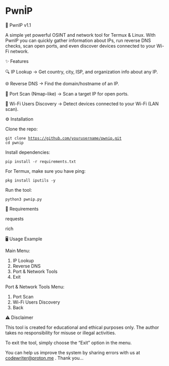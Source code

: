 # PwnİP

📌 PwnIP v1.1

A simple yet powerful OSINT and network tool for Termux & Linux.
With PwnIP you can quickly gather information about IPs, run reverse DNS checks, scan open ports, and even discover devices connected to your Wi-Fi network.


✨ Features

🔍 IP Lookup → Get country, city, ISP, and organization info about any IP.

🌐 Reverse DNS → Find the domain/hostname of an IP.

🚀 Port Scan (Nmap-like) → Scan a target IP for open ports.

📡 Wi-Fi Users Discovery → Detect devices connected to your Wi-Fi (LAN scan).


⚙ Installation

Clone the repo:

<code>git clone https://github.com/yourusername/pwnip.git
cd pwnip</code>

Install dependencies:

<code>pip install -r requirements.txt</code>

For Termux, make sure you have ping:

<code>pkg install iputils -y</code>

Run the tool:

<code>python3 pwnip.py</code>

📂 Requirements

requests

rich

🖥 Usage Example

Main Menu:

1. IP Lookup
2. Reverse DNS
3. Port & Network Tools
4. Exit

Port & Network Tools Menu:

1. Port Scan
2. Wi-Fi Users Discovery
3. Back

⚠ Disclaimer

This tool is created for educational and ethical purposes only.
The author takes no responsibility for misuse or illegal activities.

To exit the tool, simply choose the “Exit” option in the menu.

You can help us improve the system by sharing errors with us at codewriter@proton.me . Thank you...
